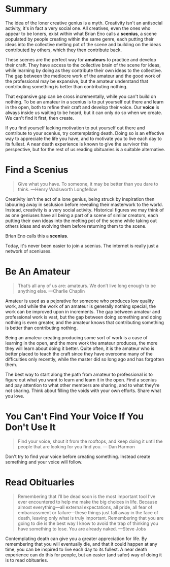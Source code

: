 # Summary
The idea of the loner creative genius is a myth. Creativity isn't an antisocial activity, it's in fact a very social one. All creatives, even the ones who appear to be loners, exist within what Brian Eno calls a **scenius**, a scene populated by people creating within the same genre, each putting their ideas into the collective melting pot of the scene and building on the ideas contributed by others, which they then contribute back.

These scenes are the perfect way for **amateurs** to practice and develop their craft. They have access to the collective brain of the scene for ideas, while learning by doing as they contribute their own ideas to the collective. The gap between the mediocre work of the amateur and the good work of the professional may be expansive, but the amateur understand that contributing something is better than contributing nothing.

That expansive gap can be cross incrementally, while you can't build on nothing. To be an amateur in a scenius is to put yourself out there and learn in the open, both to refine their craft and develop their voice. Our **voice** is always inside us waiting to be heard, but it can only do so when we create. We can't find it first, then create.

If you find yourself lacking motivation to put yourself out there and contribute to your scenius, try contemplating death. Doing so is an effective way to appreciate the life you have, and to motivate you to live each day to its fullest. A near death experience is known to give the survivor this perspective, but for the rest of us reading obituaries is a suitable alternative.

# Find a Scenius
> Give what you have. To someone, it may be better than you dare to think.
> —Henry Wadsworth Longfellow

Creativity isn't the act of a lone genius, being struck by inspiration then labouring away in seclusion before revealing their masterwork to the world. Instead, creativity is a very social activity. Historical figures we may think of as one geniuses have all being a part of a scene of similar creators, each putting their own ideas into the melting pot of the scene while taking out others ideas and evolving them before returning them to the scene.

Brian Eno calls this a **scenius**.

Today, it's never been easier to join a scenius. The internet is really just a network of sceniuses.

# Be An Amateur
> That’s all any of us are: amateurs. We don’t live long enough to be anything else.
> —Charlie Chaplin

Amateur is used as a pejorative for someone who produces low quality work, and while the work of an amateur is generally nothing special, the work can be improved upon in increments. The gap between amateur and professional work is vast, but the gap between doing something and doing nothing is even greater, and the amateur knows that contributing something is better than contributing nothing.

Being an amateur creating producing some sort of work is a case of learning in the open, and the more work the amateur produces, the more they will learn about doing it better. Quite often, it is the amateur who is better placed to teach the craft since they have overcome many of the difficulties only recently, while the master did so long ago and has forgotten them.

The best way to start along the path from amateur to professional is to figure out what you want to learn and learn it in the open. Find a scenius and pay attention to what other members are sharing, and to what they're not sharing. Think about filling the voids with your own efforts. Share what you love.

# You Can't Find Your Voice If You Don't Use It
> Find your voice, shout it from the rooftops, and keep doing it until the people that are looking for you find you.
> — Dan Harmon

Don't try to find your voice before creating something. Instead create something and your voice will follow.

# Read Obituaries
> Remembering that I’ll be dead soon is the most important tool I’ve ever encountered to help me make the big choices in life. Because almost everything—all external expectations, all pride, all fear of embarrassment or failure—these things just fall away in the face of death, leaving only what is truly important. Remembering that you are going to die is the best way I know to avoid the trap of thinking you have something to lose. You are already naked.
> —Steve Jobs

Contemplating death can give you a greater appreciation for life. By remembering that you will eventually die, and that it could happen at any time, you can be inspired to live each day to its fullest. A near death experience can do this for people, but an easier (and safer) way of doing it is to read obituaries.